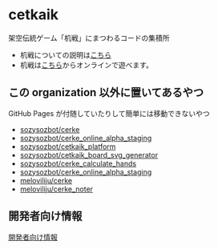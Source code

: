 # cetkaik
架空伝統ゲーム「机戦」にまつわるコードの集積所

- 机戦についての説明は[こちら](https://sites.google.com/view/cet2kaik)
- 机戦は[こちら](http://jurliyuuri.com/cerke_online_alpha/entrance.html)からオンラインで遊べます。


## この organization 以外に置いてあるやつ

GitHub Pages が付随していたりして簡単には移動できないやつ
 - [sozysozbot/cerke](https://github.com/sozysozbot/cerke)
 - [sozysozbot/cerke_online_alpha_staging](https://github.com/sozysozbot/cerke_online_alpha_staging)
 - [sozysozbot/cetkaik_platform](https://github.com/sozysozbot/cetkaik_platform)
 - [sozysozbot/cetkaik_board_svg_generator](https://github.com/sozysozbot/cetkaik_board_svg_generator)
 - [sozysozbot/cerke_calculate_hands](https://github.com/sozysozbot/cerke_calculate_hands)
 - [sozysozbot/cerke_online_alpha_staging](https://github.com/sozysozbot/cerke_online_alpha_staging)
 - [meloviliju/cerke](https://github.com/meloviliju/cerke)
 - [meloviliju/cerke_noter](https://github.com/meloviliju/cerke_noter)

## 開発者向け情報

[開発者向け情報](docs/developers/v1/index.md)
